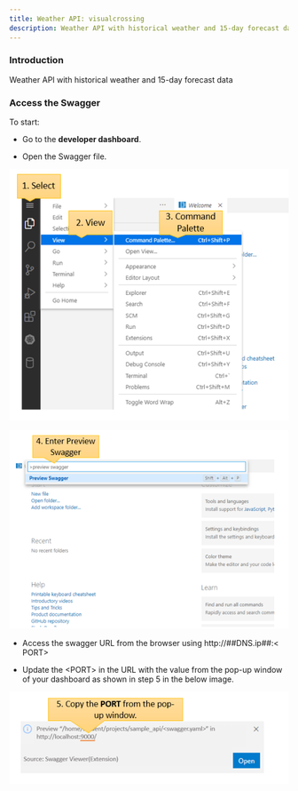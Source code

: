 ```yaml
---
title: Weather API: visualcrossing
description: Weather API with historical weather and 15-day forecast data
---
```


### Introduction

Weather API with historical weather and 15-day forecast data

### Access the Swagger
To start:

* Go to the **developer dashboard**.

* Open the Swagger file.

![swaggerPort](_images/open-command-palette.PNG)


![swaggerPort](_images/preview-swagger.PNG)


* Access the swagger URL from the browser using http://##DNS.ip##: ​<​PORT​>​

* Update the ​<​PORT​>​ in the URL with the value from the pop-up window of your dashboard as shown in step 5 in the below image. 

![swaggerPort](_images/swagger-url-pop-up.PNG)

  

